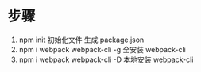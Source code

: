 # 步骤

1. npm init 初始化文件 生成 package.json
2. npm i webpack webpack-cli -g 全安装 webpack-cli
3. npm i webpack webpack-cli -D 本地安装 webpack-cli
